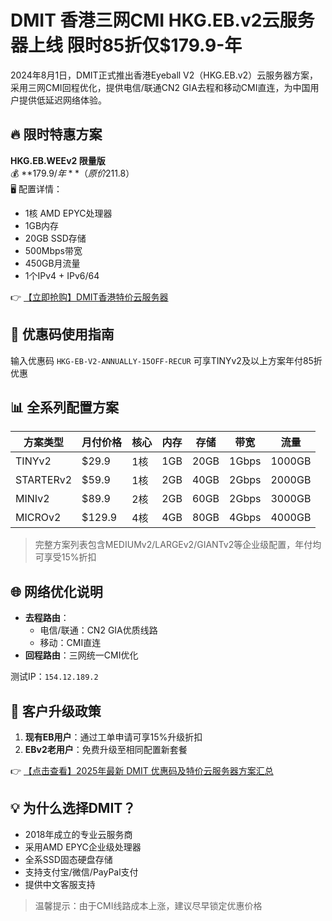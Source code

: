 # DMIT 香港三网CMI HKG.EB.v2云服务器上线 限时85折仅$179.9-年

2024年8月1日，DMIT正式推出香港Eyeball V2（HKG.EB.v2）云服务器方案，采用三网CMI回程优化，提供电信/联通CN2 GIA去程和移动CMI直连，为中国用户提供低延迟网络体验。

## 🔥 限时特惠方案

**HKG.EB.WEEv2 限量版**  
💰 **$179.9/年**（原价$211.8）  
🖥️ 配置详情：
- 1核 AMD EPYC处理器
- 1GB内存
- 20GB SSD存储
- 500Mbps带宽
- 450GB月流量
- 1个IPv4 + IPv6/64

👉 [【立即抢购】DMIT香港特价云服务器](https://bit.ly/dmit_coupon)

## 🎫 优惠码使用指南
输入优惠码 `HKG-EB-V2-ANNUALLY-15OFF-RECUR` 可享TINYv2及以上方案年付85折优惠

## 📊 全系列配置方案

| 方案类型       | 月付价格 | 核心 | 内存 | 存储 | 带宽  | 流量   |
|----------------|----------|------|------|------|-------|--------|
| TINYv2         | $29.9    | 1核  | 1GB  | 20GB | 1Gbps | 1000GB |
| STARTERv2      | $59.9    | 1核  | 2GB  | 40GB | 2Gbps | 2000GB |
| MINIv2         | $89.9    | 2核  | 2GB  | 60GB | 2Gbps | 3000GB |
| MICROv2        | $129.9   | 4核  | 4GB  | 80GB | 4Gbps | 4000GB |

> 完整方案列表包含MEDIUMv2/LARGEv2/GIANTv2等企业级配置，年付均可享受15%折扣

## 🌐 网络优化说明
- **去程路由**：
  - 电信/联通：CN2 GIA优质线路
  - 移动：CMI直连
- **回程路由**：三网统一CMI优化

测试IP：`154.12.189.2`

## 🔄 客户升级政策
1. **现有EB用户**：通过工单申请可享15%升级折扣
2. **EBv2老用户**：免费升级至相同配置新套餐

👉 [【点击查看】2025年最新 DMIT 优惠码及特价云服务器方案汇总](https://bit.ly/dmit_coupon)

## 💡 为什么选择DMIT？
- 2018年成立的专业云服务商
- 采用AMD EPYC企业级处理器
- 全系SSD固态硬盘存储
- 支持支付宝/微信/PayPal支付
- 提供中文客服支持

> 温馨提示：由于CMI线路成本上涨，建议尽早锁定优惠价格